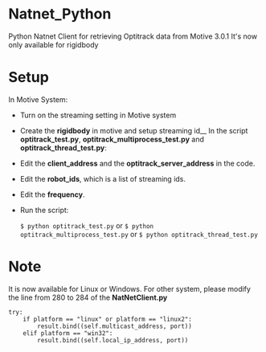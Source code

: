 # Natnet_Python
 Python Natnet Client for retrieving Optitrack data from Motive 3.0.1
 It's now only available for rigidbody

# Setup
In Motive System:
* Turn on the streaming setting in Motive system
* Create the **rigidbody** in motive and setup streaming id__
In the script **optitrack_test.py**, **optitrack_multiprocess_test.py** and **optitrack_thread_test.py**:
* Edit the **client_address** and the **optitrack_server_address** in the code. 
* Edit the **robot_ids**, which is a list of streaming ids.
* Edit the **frequency**.
* Run the script:

    ``
     $ python optitrack_test.py
    ``
    or
    ``
     $ python optitrack_multiprocess_test.py
    ``
    or
    ``
     $ python optitrack_thread_test.py
    ``

# Note 
It is now available for Linux or Windows. For other system, please modify the line from 280 to 284 of the **NatNetClient.py**

```
try:
    if platform == "linux" or platform == "linux2":
        result.bind((self.multicast_address, port))
    elif platform == "win32":
        result.bind((self.local_ip_address, port))
```